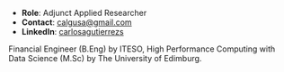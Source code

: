 
- **Role**: Adjunct Applied Researcher
- **Contact**: calgusa@gmail.com
- **LinkedIn**: [carlosagutierrezs](https://www.linkedin.com/in/carlosagutierrezs/)

Financial Engineer (B.Eng) by ITESO, High Performance Computing with Data Science (M.Sc) by The University of Edimburg.
